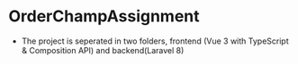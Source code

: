 # OrderChampAssignment

-   The project is seperated in two folders, frontend (Vue 3 with TypeScript & Composition API) and backend(Laravel 8)
